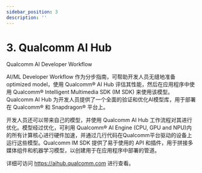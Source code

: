 ```yaml
---
sidebar_position: 3
description: ''
---
```


# 3. Qualcomm AI Hub

Qualcomm AI Developer Workflow

AI/ML Developer Workflow 作为分步指南，可帮助开发人员无缝地准备 optimized model，使用 Qualcomm® AI Hub 评估其性能，然后在应用程序中使用 Qualcomm® Intelligent Multimedia SDK (IM SDK) 来使用该模型。Qualcomm AI Hub 为开发人员提供了一个全面的验证和优化AI模型库，用于部署在 Qualcomm® 和 Snapdragon® 平台上。

开发人员还可以带来自己的模型，并使用 Qualcomm AI Hub 工作流程对其进行优化。模型经过优化，可利用 Qualcomm® AI Engine (CPU, GPU and  NPU)内的所有计算核心进行硬件加速，并通过几行代码在Qualcomm平台驱动的设备上运行这些模型。Qualcomm IM SDK 提供了易于使用的 API 和插件，用于拼接多媒体组件和机器学习模型，以创建用于在应用程序中部署的管道。

详细可访问 https://aihub.qualcomm.com 进行查看。